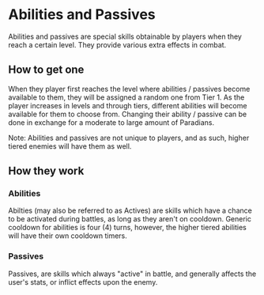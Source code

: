 # Abilities and Passives

Abilities and passives are special skills obtainable by players when they reach a certain level. They provide various extra effects in combat.

## How to get one

When they player first reaches the level where abilities / passives become available to them, they will be assigned a random one from Tier 1. As the player increases in levels and through tiers, different abilities will become available for them to choose from. Changing their ability / passive can be done in exchange for a moderate to large amount of Paradians.

Note: Abilities and passives are not unique to players, and as such, higher tiered enemies will have them as well.

## How they work

### Abilities

Abilties (may also be referred to as Actives) are skills which have a chance to be activated during battles, as long as they aren't on cooldown. Generic cooldown for abilities is four (4) turns, however, the higher tiered abilities will have their own cooldown timers.

### Passives

Passives, are skills which always "active" in battle, and generally affects the user's stats, or inflict effects upon the enemy.
